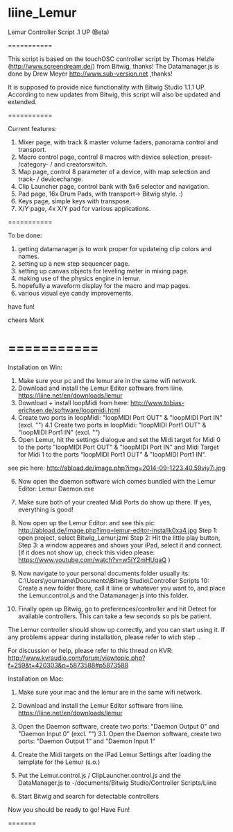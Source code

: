 liine_Lemur
===========

Lemur Controller Script .1 UP (Beta)

===========

This script is based on the touchOSC controller script by Thomas Helzle (http://www.screendream.de/)
from Bitwig, thanks!
The Datamanager.js is done by Drew Meyer  http://www.sub-version.net ,thanks!

It is supposed to provide nice functionality with Bitwig Studio 1.1.1 UP.
According to new updates from Bitwig, this script will also be updated and extended.

===========

Current features:

1. Mixer page, with track & master volume faders, panorama control and transport.
2. Macro control page, control 8 macros with device selection, preset- /category- / and creatorswitch.
3. Map page, control 8 parameter of a device, with map selection and track- / devicechange.
4. Clip Launcher page, control bank with 5x6 selector and navigation.
5. Pad page, 16x Drum Pads, with transport-> Bitwig style. :)
6. Keys page, simple keys with transpose.
7. X/Y page, 4x X/Y pad for various applications.

===========

To be done:

1. getting datamanager.js to work proper for updateing clip colors and names.
2. setting up a new step sequencer page.
3. setting up canvas objects for leveling meter in mixing page.
4. making use of the physics engine in lemur.
5. hopefully a waveform display for the macro and map pages.
6. various visual eye candy improvements.


have fun!

cheers Mark

===========
===========

Installation on Win:

1. Make sure your pc and the lemur are in the same wifi network.
2. Download and install the Lemur Editor software from liine. https://liine.net/en/downloads/lemur
3. Download + install loopMidi from here: http://www.tobias-erichsen.de/software/loopmidi.html
4. Create two ports in loopMidi: "loopMIDI Port OUT" & "loopMIDI Port IN"  (excl. "")
4.1 Create two ports in loopMidi: "loopMIDI Port1 OUT" & "loopMIDI Port1 IN"  (excl. "")
5. Open Lemur, hit the settings dialogue and set the Midi target 
for Midi 0 to the ports "loopMIDI Port OUT" & "loopMIDI Port IN" and Midi Target 
for Midi 1 to the ports “loopMIDI Port1 OUT" & "loopMIDI Port1 IN“.
   
see pic here: http://abload.de/image.php?img=2014-09-1223.40.59viy7i.jpg
   
6. Now open the daemon software wich comes bundled with the Lemur Editor: Lemur Daemon.exe
7. Make sure both of your created Midi Ports do show up there. If yes, everything is good!
8. Now open up the Lemur Editor: and see this pic: http://abload.de/image.php?img=lemur-editor-installk0xa4.jpg
    Step 1: open project, select Bitwig_Lemur.jzml
    Step 2: Hit the little play button,
    Step 3: a window appeares and shows your iPad, select it and connect.
        (if it does not show up, check this video please: https://www.youtube.com/watch?v=w5iY2mHUqaQ )

9. Now navigate to your personal documents folder
   usually its: C:\Users\yourname\Documents\Bitwig Studio\Controller Scripts
10: Create a new folder there, call it liine or whatever you want to, and place the Lemur.control.js
   and the Datamanager.js into this folder.
11. Finally open up Bitwig, go to preferences/controller and hit Detect for available controllers. This can take a few
   seconds so pls be patient.

The Lemur controller should show up correctly, and you can start using it. If any problems appear during installation,
please refer to wich step ..

For discussion or help, please refer to this thread on 
KVR: http://www.kvraudio.com/forum/viewtopic.php?f=259&t=420303&p=5873588#p5873588

Installation on Mac:

1. Make sure your mac and the lemur are in the same wifi network.
2. Download and install the Lemur Editor software from liine. https://liine.net/en/downloads/lemur
3. Open the Daemon software, create two ports:  "Daemon Output 0" and "Daemon Input 0" (excl. "")
3.1. Open the Daemon software, create two ports:  "Daemon Output 1“ and "Daemon Input 1“

4. Create the Midi targets on the iPad Lemur Settings after loading the template for the Lemur (s.o.)
5. Put the Lemur.control.js / ClipLauncher.control.js and the DataManager.js to -/documents/Bitwig Studio/Controller Scripts/Liine
6. Start Bitwig and search for detectable controllers

Now you should be ready to go! Have Fun!


=======




